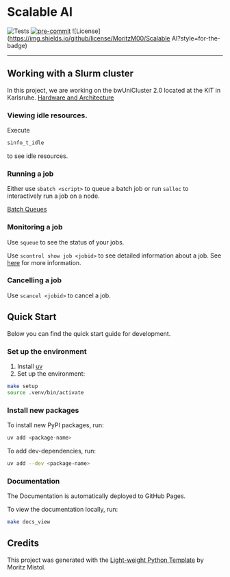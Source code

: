 # Scalable AI

![Tests](https://img.shields.io/github/actions/workflow/status/MoritzM00/scalable-ai/test_deploy.yaml?style=for-the-badge&label=Test%20and%20Deploy)
[![pre-commit](https://img.shields.io/badge/pre--commit-enabled-brightgreen?logo=pre-commit&logoColor=white&style=for-the-badge)][pre-commit]
![License](https://img.shields.io/github/license/MoritzM00/Scalable AI?style=for-the-badge)

[pre-commit]: https://github.com/pre-commit/pre-commit

---

## Working with a Slurm cluster

In this project, we are working on the bwUniCluster 2.0 located at the KIT in Karlsruhe.
[Hardware and Architecture](https://wiki.bwhpc.de/e/BwUniCluster2.0/Hardware_and_Architecture)

### Viewing idle resources.
Execute
```bash
sinfo_t_idle
```
to see idle resources.

### Running a job
Either use `sbatch <script>` to queue a batch job or run
 `salloc` to interactively run a job on a node.

[Batch Queues](https://wiki.bwhpc.de/e/BwUniCluster2.0/Batch_Queues)

### Monitoring a job
Use `squeue` to see the status of your jobs.

Use `scontrol show job <jobid>` to see detailed information about a job.
See [here](https://wiki.bwhpc.de/e/BwUniCluster2.0/Slurm#Detailed_job_information_:_scontrol_show_job) for more information.

### Cancelling a job

Use `scancel <jobid>` to cancel a job.



## Quick Start

Below you can find the quick start guide for development.
### Set up the environment

1. Install [uv](https://docs.astral.sh/uv/getting-started/installation/)
2. Set up the environment:

```bash
make setup
source .venv/bin/activate
```
### Install new packages

To install new PyPI packages, run:

```bash
uv add <package-name>
```

To add dev-dependencies, run:

```bash
uv add --dev <package-name>
```

### Documentation

The Documentation is automatically deployed to GitHub Pages.

To view the documentation locally, run:

```bash
make docs_view
```

## Credits

This project was generated with the [Light-weight Python Template](https://github.com/MoritzM00/python-template) by Moritz Mistol.

